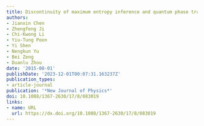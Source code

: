 ```yaml
---
title: Discontinuity of maximum entropy inference and quantum phase transitions
authors:
- Jianxin Chen
- Zhengfeng Ji
- Chi-Kwong Li
- Yiu-Tung Poon
- Yi Shen
- Nengkun Yu
- Bei Zeng
- Duanlu Zhou
date: '2015-08-01'
publishDate: '2023-12-01T00:07:31.163237Z'
publication_types:
- article-journal
publication: '*New Journal of Physics*'
doi: 10.1088/1367-2630/17/8/083019
links:
- name: URL
  url: https://dx.doi.org/10.1088/1367-2630/17/8/083019
---
```

